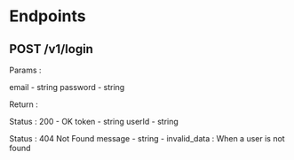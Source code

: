 # Endpoints

## POST /v1/login

Params : 

email - string
password - string

Return :

Status : 200 - OK
token - string
userId - string

Status : 404 Not Found
message - string
    - invalid_data : When a user is not found


